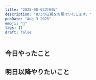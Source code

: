 ```yaml
---
title: "2025-08-03の日報"
description: "8/3の日報をお届けいたします。"
pubDate: "Aug 3 2025"
emoji: "🦊"
tags: []
draft: false
---
```


## 今日やったこと

## 明日以降やりたいこと
